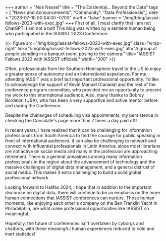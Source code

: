 +++
author = "Noé Nessel"
title = "The Existential... Beyond the Data"
tags = [ "News and Announcements", "Community", "Data Professionals",]
date = "2023-07-10 00:04:00 -0700"
draft = "false"
banner = "/img/blog/iassist-fellows-2023-with-exec.jpg"
+++
First of all, I must clarify that I am not ChatGPT. I am not a bot! This blog was written by a sentient human being who participated in the IASSIST 2023 Conference.

{{< figure src="/img/blog/iassist-fellows-2023-with-exec.jpg" class="wrap-right" link="/img/blog/iassist-fellows-2023-with-exec.jpg" alt="A group of people standing in a banquet room, posing to the camera." title="IASSIST Fellows 2023 with IASSIST officials." width="300" >}}

Often, professionals from the Southern Hemisphere travel to the US to enjoy a greater sense of autonomy and an international experience. For me, attending IASSIT was a brief but important professional opportunity. I'd like to acknowledge the support of Kevin Manuel (Canada) and the rest of the conference program committee, who provided me an opportunity to present my work to this international audience. Also, many thanks to Bobray Bordelon (USA), who has been a very supportive and active mentor before and during the Conference.

Despite the challenges of scheduling visa appointments, my persistence in checking the Consulate's page more than 7 times a day paid off!

In recent years, I have realized that it can be challenging for information professionals from South America to find the courage for public speaking in front of international audiences. It can also be challenging to network and connect with influential professionals in Latin America, since most librarians are not active on social media and many in the profession are approaching retirement. There is a general uneasiness among many information professionals in the region about the advancement of technology and the massive challenges of digital data management, and a general distrust of social media. This makes it extra challenging to build a solid global professional network.

Looking forward to Halifax 2024, I hope that in addition to the important discourse on digital data, there will continue to be an emphasis on the more human connections that IASSIST conferences can nurture. Those human moments, like enjoying each other's company on the Ben Franklin Yacht in Philadelphia, are what make professional opportunities like IASSIST so meaningful.

Hopefully, the future of conferences isn't overtaken by cyborgs and chatbots, with these meaningful human experiences reduced to cold and inert statistics!